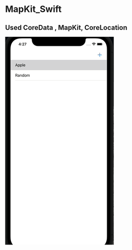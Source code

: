 # MapKit_Swift


## Used CoreData , MapKit, CoreLocation

![](https://github.com/Xreath/MapKit_Swift/blob/master/Sep-28-2022%2004-28-38.gif)
